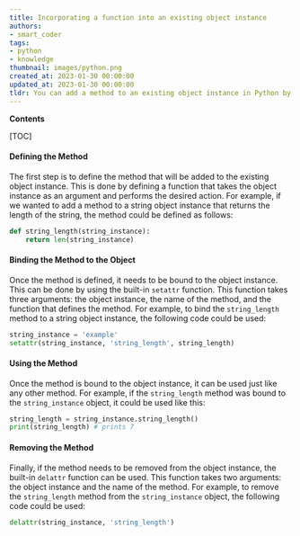 ```yaml
---
title: Incorporating a function into an existing object instance
authors:
- smart_coder
tags:
- python
- knowledge
thumbnail: images/python.png
created_at: 2023-01-30 00:00:00
updated_at: 2023-01-30 00:00:00
tldr: You can add a method to an existing object instance in Python by assigning a function to the object`s \_\_dict\_\_ attribute.
---
```


**Contents**

[TOC]

#### Defining the Method

The first step is to define the method that will be added to the existing object instance. This is done by defining a function that takes the object instance as an argument and performs the desired action. For example, if we wanted to add a method to a string object instance that returns the length of the string, the method could be defined as follows:

```python
def string_length(string_instance):
    return len(string_instance)
```

#### Binding the Method to the Object

Once the method is defined, it needs to be bound to the object instance. This can be done by using the built-in `setattr` function. This function takes three arguments: the object instance, the name of the method, and the function that defines the method. For example, to bind the `string_length` method to a string object instance, the following code could be used:

```python
string_instance = 'example'
setattr(string_instance, 'string_length', string_length)
```

#### Using the Method

Once the method is bound to the object instance, it can be used just like any other method. For example, if the `string_length` method was bound to the `string_instance` object, it could be used like this:

```python
string_length = string_instance.string_length()
print(string_length) # prints 7
```

#### Removing the Method

Finally, if the method needs to be removed from the object instance, the built-in `delattr` function can be used. This function takes two arguments: the object instance and the name of the method. For example, to remove the `string_length` method from the `string_instance` object, the following code could be used:

```python
delattr(string_instance, 'string_length')
```
